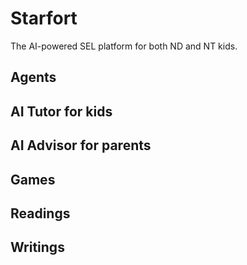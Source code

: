 # Starfort

The AI-powered SEL platform for both ND and NT kids. 

## Agents

## AI Tutor for kids

## AI Advisor for parents

## Games

## Readings

## Writings

